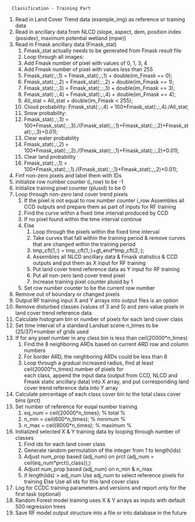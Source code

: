 
      Classification - Training Part

1. Read in Land Cover Trend data (example_img) as reference or training data
2. Read in ancillary data from NLCD (slope, aspect, dem, position index (posidex), maximum potential wetland (mpw))
3. Read in Fmask ancillary data (Fmask_stat)
   1. Fmask_stat actually needs to be generated from Fmask result file
   2. Loop through all images:
   3. Add Fmask number of pixel with values of 0, 1, 3, 4 
   4. Add Fmask number of pixel with values less than 255
   5. Fmask_stat(:,:,1) = Fmask_stat(:,:,1) + double(im_Fmask == 0);
   6. Fmask_stat(:,:,2) = Fmask_stat(:,:,2) + double(im_Fmask == 1);
   7. Fmask_stat(:,:,3) = Fmask_stat(:,:,3) + double(im_Fmask == 3);
   8. Fmask_stat(:,:,4) = Fmask_stat(:,:,4) + double(im_Fmask == 4);
   9. All_stat = All_stat + double(im_Fmask < 255);
   10. Cloud probability: Fmask_stat(:,:,4) = 100*Fmask_stat(:,:,4)./All_stat;
   11. Snow probability:
      12. Fmask_stat(:,:,3) = 100*Fmask_stat(:,:,3)./(Fmask_stat(:,:,1)+Fmask_stat(:,:,2)+Fmask_stat(:,:,3)+0.01);
   13. Clear water probability
      14. Fmask_stat(:,:,2) = 100*Fmask_stat(:,:,2)./(Fmask_stat(:,:,1)+Fmask_stat(:,:,2)+0.01);
   15. Clear land probability
      16. Fmask_stat(:,:,1) = 100*Fmask_stat(:,:,1)./(Fmask_stat(:,:,1)+Fmask_stat(:,:,2)+0.01);
4. Finf non-zero pixels and label them with IDs
5. Initialize row number counter (i_row) to be -1
6. Initialize training pixel counter (plusid) to be 0
7. Loop through non-zero land cover trend pixels
   1. If the pixel is not equal to row number counter i_row
       Assembles all CCD outputs and prepare them as part of inputs for RF training
   2. Find the curve within a fixed time interval produced by CCD
   3. If no pixel found within the time interval
      continue
   4. Else
      1. Loop through the pixels within the fixed time interval 
      2. Take curves that fall within the training period & remove curves that are changed within the training period
      3. tmp_cft(1,:) = tmp_cft(1,:)+gt_end*tmp_cft(2,:);
      4. Assembles all NLCD ancillary data & Fmask statistics & CCD outputs and put them as X input for RF training
      5. Put land cover trend reference data as Y input for RF training
      5. Put all non-zero land cover trend pixel 
      6. Increase training pixel counter plusid by 1
   5. Set row number counter to be the current row number
8. Remove out of boundary or changed pixels  
9. Output RF training input X and Y arrays into output files is an option
10. Remove disturbed classes (values of 3 and 5) and zero value pixels in land cover trend reference data
11. Calculate histogram bin or number of pixels for each land cover class
12. Set time interval of a standard Landsat scene n_times to be (25/37)*number of grids used
13. If for any pixel number in any class bin is less than ceil(20000*n_times)
       1. Find the 8 neighboring ARDs based on current ARD row and column numbers
       2.  For border ARD, the neighboring ARDs could be less than 8
       3.  Loop through a gradual increased radius, find at least ceil(20000*n_times) number of pixels for                  
             each class, append the input data (output from CCD, NLCD and Fmask static ancillary data) into
             X array, and put corresponding land cover trend reference data into Y array  
14. Calculate percentage of each class cover bin to the total class cover bins (prct)	
15. Set number of reference for euqal number training
    1. eq_num = ceil(20000*n_times); % total %
    2. n_min = ceil(600*n_times); % minimum %
    3. n_max = ceil(8000*n_times); % maximum % 
16. Initialized selected X & Y training data by looping through number of classes
    1. Find ids for each land cover class
    2. Generate random permutation of the integer from 1 to length(ids)
    3. Adjust num_prop based (adj_num) on prct (adj_num = ceil(eq_num*prct(i_class));)
    4. Adjust num_prop  based (adj_num) on n_min & n_max
    5. if length(ids) > adj_num
         Use adj_num to select reference pixels for training
        Else
         Use all ids for this land cover class
17. Log for CCDC training parameters and versions and report only for the first task (optional)
18. Random Forest model training uses X & Y arrays as inputs with default 500 regression trees
19. Save RF model output structure into a file or into database in the future 

      

   
